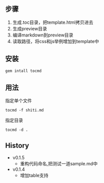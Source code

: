 ## 步骤

1. 生成.toc目录，把template.html拷贝进去
1. 生成preview目录
1. 编译markdown到preview目录
1. 读取路径，将css和js举例增加到template中


## 安装

	gem intall tocmd

## 用法

指定单个文件

	tocmd -f shiti.md
	
指定目录

	tocmd -d .
	
	
## History


- v0.1.5
	- 重构代码命名,把测试一道sample.md中
- v0.1.4
	- 增加table支持
